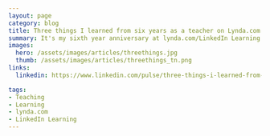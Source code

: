 ```yaml
---
layout: page
category: blog
title: Three things I learned from six years as a teacher on Lynda.com
summary: It's my sixth year anniversary at lynda.com/LinkedIn Learning and milestones come with some reflection, so I wanted to share with you some of the things I've learned over the years. Although these are specific to my experience, I think you'll be able to relate to these and maybe share something you've learned from your own.
images:
  hero: /assets/images/articles/threethings.jpg
  thumb: /assets/images/articles/threethings_tn.png
links:
  linkedin: https://www.linkedin.com/pulse/three-things-i-learned-from-six-years-teacher-ray-villalobos

tags:
- Teaching
- Learning
- lynda.com
- LinkedIn Learning
---
```

